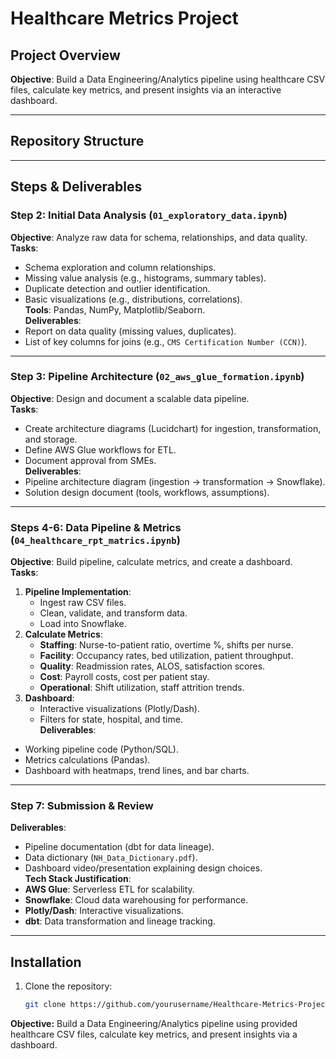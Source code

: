 # Healthcare Metrics Project

## Project Overview
**Objective**: Build a Data Engineering/Analytics pipeline using healthcare CSV files, calculate key metrics, and present insights via an interactive dashboard.

---

## Repository Structure


---

## Steps & Deliverables

### Step 2: Initial Data Analysis (`01_exploratory_data.ipynb`)
**Objective**: Analyze raw data for schema, relationships, and data quality.  
**Tasks**:
- Schema exploration and column relationships.
- Missing value analysis (e.g., histograms, summary tables).
- Duplicate detection and outlier identification.
- Basic visualizations (e.g., distributions, correlations).  
**Tools**: Pandas, NumPy, Matplotlib/Seaborn.  
**Deliverables**:
- Report on data quality (missing values, duplicates).
- List of key columns for joins (e.g., `CMS Certification Number (CCN)`).

---

### Step 3: Pipeline Architecture (`02_aws_glue_formation.ipynb`)
**Objective**: Design and document a scalable data pipeline.  
**Tasks**:
- Create architecture diagrams (Lucidchart) for ingestion, transformation, and storage.
- Define AWS Glue workflows for ETL.
- Document approval from SMEs.  
**Deliverables**:
- Pipeline architecture diagram (ingestion → transformation → Snowflake).
- Solution design document (tools, workflows, assumptions).

---

### Steps 4-6: Data Pipeline & Metrics (`04_healthcare_rpt_matrics.ipynb`)
**Objective**: Build pipeline, calculate metrics, and create a dashboard.  
**Tasks**:
1. **Pipeline Implementation**:
   - Ingest raw CSV files.
   - Clean, validate, and transform data.
   - Load into Snowflake.  
2. **Calculate Metrics**:
   - **Staffing**: Nurse-to-patient ratio, overtime %, shifts per nurse.
   - **Facility**: Occupancy rates, bed utilization, patient throughput.
   - **Quality**: Readmission rates, ALOS, satisfaction scores.
   - **Cost**: Payroll costs, cost per patient stay.
   - **Operational**: Shift utilization, staff attrition trends.  
3. **Dashboard**:
   - Interactive visualizations (Plotly/Dash).
   - Filters for state, hospital, and time.  
**Deliverables**:
- Working pipeline code (Python/SQL).
- Metrics calculations (Pandas).
- Dashboard with heatmaps, trend lines, and bar charts.

---

### Step 7: Submission & Review
**Deliverables**:
- Pipeline documentation (dbt for data lineage).
- Data dictionary (`NH_Data_Dictionary.pdf`).
- Dashboard video/presentation explaining design choices.  
**Tech Stack Justification**:
- **AWS Glue**: Serverless ETL for scalability.
- **Snowflake**: Cloud data warehousing for performance.
- **Plotly/Dash**: Interactive visualizations.
- **dbt**: Data transformation and lineage tracking.

---

## Installation
1. Clone the repository:
   ```bash
   git clone https://github.com/yourusername/Healthcare-Metrics-Project.git# Healthcare-Metrics-Project
**Objective:** Build a Data Engineering/Analytics pipeline using provided healthcare CSV files, calculate key metrics, and present insights via a dashboard.
